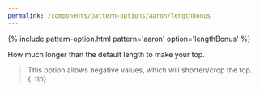 ```yaml
---
permalink: /components/pattern-options/aaron/lengthbonus
---
```

{% include pattern-option.html pattern='aaron' option='lengthBonus' %}

How much longer than the default length to make your top.

> This option allows negative values, which will shorten/crop the top.
{:.tip}
